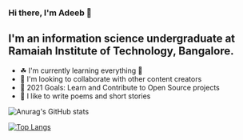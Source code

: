 ### Hi there, I'm Adeeb 👋 

## I'm an information science undergraduate at Ramaiah Institute of Technology, Bangalore.
- ☘ I'm currently learning everything 🎃
- 🕺 I'm looking to collaborate with other content creators
- 🥅 2021 Goals: Learn and Contribute to Open Source projects
- 📗 I like to write poems and short stories




![Anurag's GitHub stats](https://github-readme-stats.vercel.app/api?username=adeebkm&show_icons=true&theme=tokyonight)

[![Top Langs](https://github-readme-stats.vercel.app/api/top-langs/?username=adeebkm&theme=tokyonight)](https://github.com/anuraghazra/github-readme-stats)
